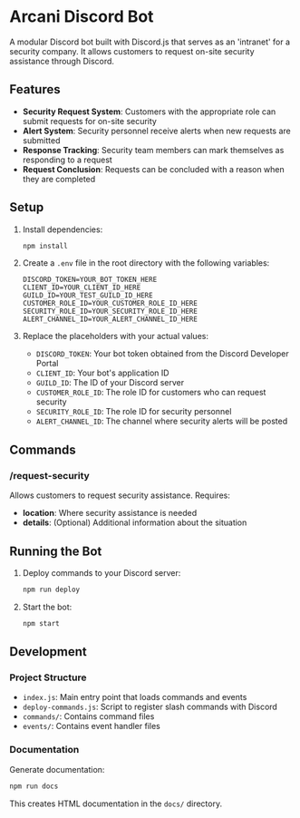 # Arcani Discord Bot

A modular Discord bot built with Discord.js that serves as an 'intranet' for a security company. It allows customers to request on-site security assistance through Discord.

## Features

- **Security Request System**: Customers with the appropriate role can submit requests for on-site security
- **Alert System**: Security personnel receive alerts when new requests are submitted
- **Response Tracking**: Security team members can mark themselves as responding to a request
- **Request Conclusion**: Requests can be concluded with a reason when they are completed

## Setup

1. Install dependencies:
   ```bash
   npm install
   ```

2. Create a `.env` file in the root directory with the following variables:
   ```
   DISCORD_TOKEN=YOUR_BOT_TOKEN_HERE
   CLIENT_ID=YOUR_CLIENT_ID_HERE
   GUILD_ID=YOUR_TEST_GUILD_ID_HERE
   CUSTOMER_ROLE_ID=YOUR_CUSTOMER_ROLE_ID_HERE
   SECURITY_ROLE_ID=YOUR_SECURITY_ROLE_ID_HERE
   ALERT_CHANNEL_ID=YOUR_ALERT_CHANNEL_ID_HERE
   ```

3. Replace the placeholders with your actual values:
   - `DISCORD_TOKEN`: Your bot token obtained from the Discord Developer Portal
   - `CLIENT_ID`: Your bot's application ID
   - `GUILD_ID`: The ID of your Discord server
   - `CUSTOMER_ROLE_ID`: The role ID for customers who can request security
   - `SECURITY_ROLE_ID`: The role ID for security personnel
   - `ALERT_CHANNEL_ID`: The channel where security alerts will be posted

## Commands

### /request-security
Allows customers to request security assistance. Requires:
- **location**: Where security assistance is needed
- **details**: (Optional) Additional information about the situation

## Running the Bot

1. Deploy commands to your Discord server:
   ```bash
   npm run deploy
   ```

2. Start the bot:
   ```bash
   npm start
   ```

## Development

### Project Structure
- `index.js`: Main entry point that loads commands and events
- `deploy-commands.js`: Script to register slash commands with Discord
- `commands/`: Contains command files
- `events/`: Contains event handler files

### Documentation
Generate documentation:
```bash
npm run docs
```

This creates HTML documentation in the `docs/` directory.
